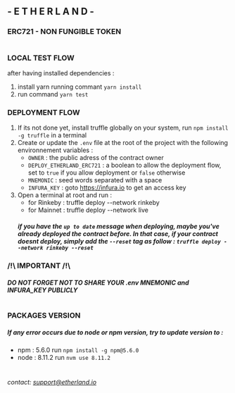 ## -  E T H E R L A N D  -
### ERC721 - NON FUNGIBLE TOKEN
#

### LOCAL TEST FLOW
after having installed dependencies :
1. install yarn running commant `yarn install`
2. run command `yarn test` 

### DEPLOYMENT FLOW
1. If its not done yet, install truffle globally on your system, run `npm install -g truffle` in a terminal
2. Create or update the `.env` file at the root of the project with the following environnement variables :
    - `OWNER` : the public adress of the contract owner
    - `DEPLOY_ETHERLAND_ERC721` : a boolean to allow the deployment flow, set to `true` if you allow deployment or `false` otherwise
    - `MNEMONIC` : seed words separated with a space  
    - `INFURA_KEY` : goto https://infura.io to get an access key
3. Open a terminal at root and run : 
    - for Rinkeby : truffle deploy --network rinkeby
    - for Mainnet : truffle deploy --network live
    ##### *if you have the `up to date` message when deploying, maybe you've already deployed the contract before. In that case, if your contract doesnt deploy, simply add the `--reset` tag as follow : `truffle deploy --network rinkeby --reset`*


### /!\ IMPORTANT /!\
##### DO NOT FORGET NOT TO SHARE YOUR .env MNEMONIC and INFURA_KEY PUBLICLY 
#
### PACKAGES VERSION  
##### If any error occurs due to node or npm version, try to update version to : 
- npm : 5.6.0
run ```npm install -g npm@5.6.0```
- node : 8.11.2
run ```nvm use 8.11.2```
# 
*contact: support@etherland.io* 
